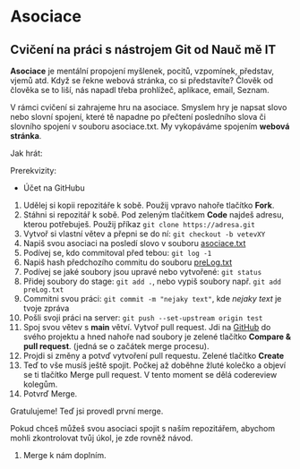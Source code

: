 # Asociace

## Cvičení na práci s nástrojem Git od Nauč mě IT

**Asociace** je mentální propojení myšlenek, pocitů, vzpomínek, představ, vjemů atd. Když se řekne webová stránka, co si představíte? Člověk od člověka se to liší, nás napadl třeba prohlížeč, aplikace, email, Seznam.

V rámci cvičení si zahrajeme hru na asociace. Smyslem hry je napsat slovo nebo slovní spojení, které tě napadne po přečtení posledního slova či slovního spojení v souboru asociace.txt. My vykopáváme spojením **webová stránka**.

Jak hrát:

Prerekvizity:
- Účet na GitHubu

1. Udělej si kopii repozitáře k sobě. Použij vpravo nahoře tlačítko **Fork**.
2. Stáhni si repozitář k sobě. Pod zeleným tlačítkem **Code** najdeš adresu, kterou potřebuješ. Použij příkaz `git clone https://adresa.git`
3. Vytvoř si vlastní větev a přepni se do ní: `git checkout -b vetevXY`
4. Napiš svou asociaci na posledí slovo v souboru [asociace.txt](https://github.com/Nauc-me-IT/asociace/blob/main/asociace.txt)
5. Podívej se, kdo commitoval před tebou: `git log -1`
6. Napiš hash předchozího commitu do souboru [preLog.txt](https://github.com/Nauc-me-IT/asociace/blob/main/preLog.txt)
7. Podívej se jaké soubory jsou upravé nebo vytvořené: `git status`
8. Přidej soubory do stage: `git add .`, nebo vypiš soubory např. `git add preLog.txt`
9. Commitni svou práci: `git commit -m "nejaky text"`, kde *nejaky text* je tvoje zpráva
10. Pošli svoji práci na server: `git push --set-upstream origin test`
11. Spoj svou větev s **main** větví. Vytvoř pull request. Jdi na [GitHub](http://github.com/) do svého projektu a hned nahoře nad soubory je zelené tlačítko **Compare & pull request**. (jedná se o začátek merge procesu).
13. Projdi si změny a potvď vytvoření pull requestu. Zelené tlačítko **Create**
14. Teď to vše musíš ještě spojit. Počkej až doběhne žluté kolečko a objeví se ti tlačítko Merge pull request. V tento moment se dělá codereview kolegům.
15. Potvrď Merge.

Gratulujeme! Teď jsi provedl první merge.

Pokud chceš můžeš svou asociaci spojit s naším repozitářem, abychom mohli zkontrolovat tvůj úkol, je zde rovněž návod.

1. Merge k nám doplním.
